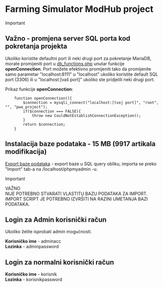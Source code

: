 # Farming Simulator ModHub project

> [!IMPORTANT]
> ## Važno - promjena server SQL porta kod pokretanja projekta <br>

Ukoliko koristite defaultni port ili neki drugi port za pokretanje MariaDB, morate promijeniti port u [db_functions.php](./fetch_mods_script/db/database_functions/db_functions.php) unutar funkcije **openConnection**. Port možete efektivno promijeniti tako da promijenite samo parametar "localhost:8111" u "localhost" ukoliko koristite default SQL port (3306) ili u "localhost:[vaš port]" ukoliko ste pridjelili neki drugi port.

Prikaz funkcije **openConnection**: 
```
    function openConnection(){
        $connection = mysqli_connect("localhost:[tvoj port]", "root", "", "pwa_project"); 
        if($connection === FALSE){
            throw new CouldNotEstablishConnectionException();
        } 
        return $connection; 
    }
```

## Instalacija baze podataka - 15 MB (9917 artikala modifikacija)

[Export baze podataka](./pwa_project_db.sql) - export baze u SQL query obliku, importa se preko "Import" tab-a na /localhost/phpmyadmin -u.

> [!IMPORTANT]
> VAŽNO <br>
> NIJE POTREBNO STVARATI VLASTITU BAZU PODATAKA ZA IMPORT. <br>
> IMPORT SCRIPT JE POTREBNO IZVRŠITI NA RAZINI UMETANJA BAZI PODATAKA.

## Login za Admin korisnički račun

Ukoliko želite isprobati admin mogućnosti.

**Korisničko ime** - adminacc <br>
**Lozinka** - adminpassword <br>

## Login za normalni korisnički račun

**Korisničko ime** - korisnik <br>
**Lozinka** - korisnikpassword <br>